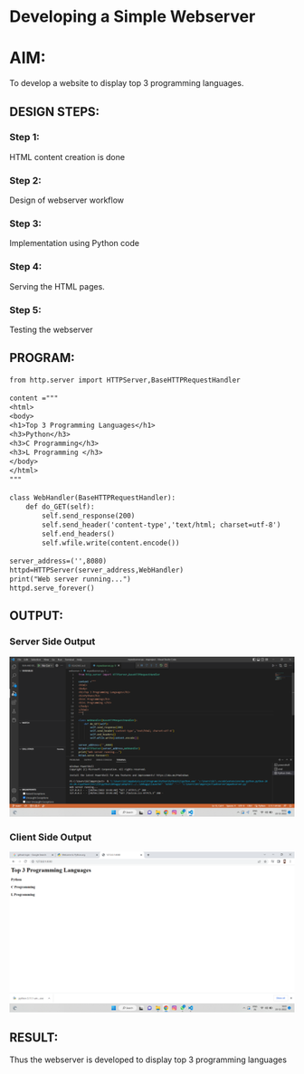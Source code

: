 # Developing a Simple Webserver

# AIM:

To develop a website to display top 3 programming languages.

## DESIGN STEPS:

### Step 1:

HTML content creation is done

### Step 2:

Design of webserver workflow

### Step 3:

Implementation using Python code

### Step 4:

Serving the HTML pages.

### Step 5:

Testing the webserver

## PROGRAM:
```
from http.server import HTTPServer,BaseHTTPRequestHandler

content ="""
<html>
<body>
<h1>Top 3 Programming Languages</h1>
<h3>Python</h3>
<h3>C Programming</h3>
<h3>L Programming </h3>
</body>
</html>
"""

class WebHandler(BaseHTTPRequestHandler):
    def do_GET(self):
        self.send_response(200)
        self.send_header('content-type','text/html; charset=utf-8')
        self.end_headers()
        self.wfile.write(content.encode())
    
server_address=('',8080)
httpd=HTTPServer(server_address,WebHandler)
print("Web server running...")
httpd.serve_forever()
```
## OUTPUT:

### Server Side Output
 ![Server Side Output](./images/serveroutput.png)

### Client Side Output
 ![Client Side Output](./images/clientoutput.png)
## RESULT:
Thus the webserver is developed to display top 3 programming languages
